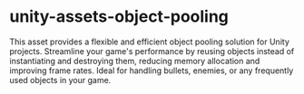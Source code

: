 # unity-assets-object-pooling
 This asset provides a flexible and efficient object pooling solution for Unity projects. Streamline your game's performance by reusing objects instead of instantiating and destroying them, reducing memory allocation and improving frame rates. Ideal for handling bullets, enemies, or any frequently used objects in your game.
